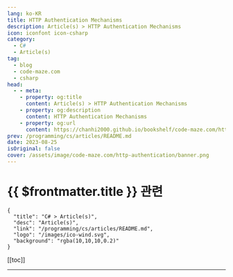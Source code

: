 ```yaml
---
lang: ko-KR
title: HTTP Authentication Mechanisms
description: Article(s) > HTTP Authentication Mechanisms
icon: iconfont icon-csharp
category: 
  - C#
  - Article(s)
tag: 
  - blog
  - code-maze.com
  - csharp
head:  
  - - meta:
    - property: og:title
      content: Article(s) > HTTP Authentication Mechanisms
    - property: og:description
      content: HTTP Authentication Mechanisms
    - property: og:url
      content: https://chanhi2000.github.io/bookshelf/code-maze.com/http-authentication.html
prev: /programming/cs/articles/README.md
date: 2023-08-25
isOriginal: false
cover: /assets/image/code-maze.com/http-authentication/banner.png
---
```


# {{ $frontmatter.title }} 관련

```component VPCard
{
  "title": "C# > Article(s)",
  "desc": "Article(s)",
  "link": "/programming/cs/articles/README.md",
  "logo": "/images/ico-wind.svg",
  "background": "rgba(10,10,10,0.2)"
}
```

[[toc]]

---

<SiteInfo
  name="HTTP Authentication Mechanisms"
  desc="HTTP has its own authentication mechanisms that allow the servers to issue challenges and get the proof they need to identify the users."
  url="https://code-maze.com/http-authentication/"
  logo="/assets/image/code-maze.com/favicon.png"
  preview="/assets/image/code-maze.com/http-authentication/banner.png"/>

<!-- TODO: 작성 -->
